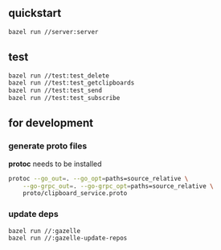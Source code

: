 ## quickstart

```bash
bazel run //server:server
```

## test

```bash
bazel run //test:test_delete
bazel run //test:test_getclipboards
bazel run //test:test_send
bazel run //test:test_subscribe
```

## for development

### generate proto files

**protoc** needs to be installed

```bash
protoc --go_out=. --go_opt=paths=source_relative \
    --go-grpc_out=. --go-grpc_opt=paths=source_relative \
    proto/clipboard_service.proto
```

### update deps

```bash
bazel run //:gazelle
bazel run //:gazelle-update-repos 
```